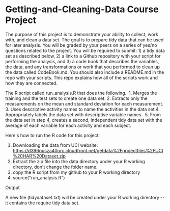 # Getting-and-Cleaning-Data Course Project
The purpose of this project is to demonstrate your ability to collect, work with, and clean a data set. The goal is to prepare tidy data that can be used for later analysis. You will be graded by your peers on a series of yes/no questions related to the project. You will be required to submit: 1) a tidy data set as described below, 2) a link to a Github repository with your script for performing the analysis, and 3) a code book that describes the variables, the data, and any transformations or work that you performed to clean up the data called CodeBook.md. You should also include a README.md in the repo with your scripts. This repo explains how all of the scripts work and how they are connected.  

The R script called run_analysis.R that does the following. 
	1.	Merges the training and the test sets to create one data set.
	2.	Extracts only the measurements on the mean and standard deviation for each measurement. 
	3.	Uses descriptive activity names to name the activities in the data set
	4.	Appropriately labels the data set with descriptive variable names. 
	5.	From the data set in step 4, creates a second, independent tidy data set with the average of each variable for each activity and each subject.
	
Here's how to run the R code for this project:
1. Downloading the data from UCI website:
https://d396qusza40orc.cloudfront.net/getdata%2Fprojectfiles%2FUCI%20HAR%20Dataset.zip
2. Extract the zip file into the data directory under your R working directory, don't change the folder name.
3. copy the R script from my github to your R working directory
4. source("run_analysis.R")

Output

A new file  (tidydataset.txt) will be created under your R working directory -- it contains the require tidy data set. 

